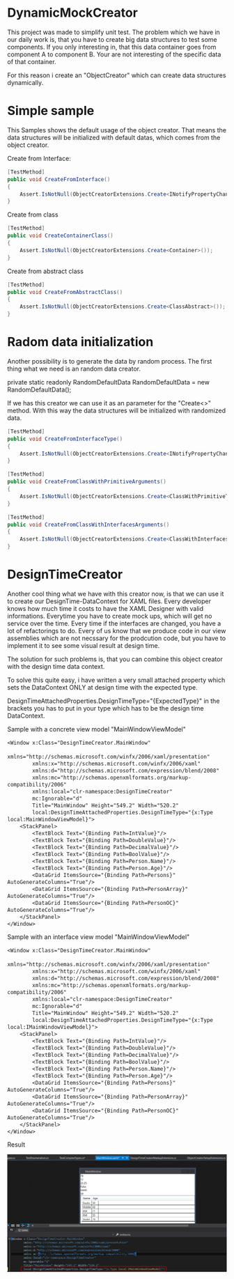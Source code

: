 # DynamicMockCreator

This project was made to simplify unit test. The problem which we have in our daily work is, that you have to create big data structures to test some components. If you only interesting in, that this data container goes from component A to component B. Your are not interesting of the specific data of that container.

For this reason i create an "ObjectCreator" which can create data structures dynamically.

# Simple sample

This Samples shows the default usage of the object creator. That means the data structures will be initialized with default datas, which comes from the object creator.

Create from Interface:


```csharp
[TestMethod]
public void CreateFromInterface()
{
    Assert.IsNotNull(ObjectCreatorExtensions.Create<INotifyPropertyChanged>());
}
```

Create from class

```csharp
[TestMethod]
public void CreateContainerClass()
{
    Assert.IsNotNull(ObjectCreatorExtensions.Create<Container>());
}
```

Create from abstract class

```csharp
[TestMethod]
public void CreateFromAbstractClass()
{
    Assert.IsNotNull(ObjectCreatorExtensions.Create<ClassAbstract>());
}
```

# Radom data initialization

Another possibility is to generate the data by random process.
The first thing what we need is an random data creator.

private static readonly RandomDefaultData RandomDefaultData = new RandomDefaultData();

If we has this creator we can use it as an parameter for the "Create<>" method. With this way
the data structures will be initialized with randomized data.


```csharp
[TestMethod]
public void CreateFromInterfaceType()
{
    Assert.IsNotNull(ObjectCreatorExtensions.Create<INotifyPropertyChanged>(RandomDefaultData));
}
```


```csharp
[TestMethod]
public void CreateFromClassWithPrimitiveArguments()
{
    Assert.IsNotNull(ObjectCreatorExtensions.Create<ClassWithPrimitiveTypes>(RandomDefaultData));
}
```


```csharp
[TestMethod]
public void CreateFromClassWithInterfacesArguments()
{
    Assert.IsNotNull(ObjectCreatorExtensions.Create<ClassWithInterfaces>(RandomDefaultData));
}
```


# DesignTimeCreator

Another cool thing what we have with this creator now, is that we can use it to create our DesignTime-DataContext for XAML files. 
Every developer knows how much time it costs to have the XAML Designer with valid informations. Everytime you have to create mock ups, which will get no service over the time. Every time if the interfaces are changed, you have a lot of refactorings to do. Every of us know that we produce code in our view assemblies which are not necssary for the prodcution code, but you have to implement it to see some visual result at design time.

The solution for such problems is, that you can combine this object creator with the design time data context.


To solve this quite easy, i have written a very small attached property which sets the DataContext ONLY at design time with the expected type.

DesignTimeAttachedProperties.DesignTimeType="{ExpectedType}" in the brackets you has to put in your type which has to be the design time DataContext.

Sample with a concrete view model "MainWindowViewModel"

```xaml
<Window x:Class="DesignTimeCreator.MainWindow"
        xmlns="http://schemas.microsoft.com/winfx/2006/xaml/presentation"
        xmlns:x="http://schemas.microsoft.com/winfx/2006/xaml"
        xmlns:d="http://schemas.microsoft.com/expression/blend/2008"
        xmlns:mc="http://schemas.openxmlformats.org/markup-compatibility/2006"
        xmlns:local="clr-namespace:DesignTimeCreator"
        mc:Ignorable="d"
        Title="MainWindow" Height="549.2" Width="520.2"
        local:DesignTimeAttachedProperties.DesignTimeType="{x:Type local:MainWindowViewModel}">
    <StackPanel>
        <TextBlock Text="{Binding Path=IntValue}"/>
        <TextBlock Text="{Binding Path=DoubleValue}"/>
        <TextBlock Text="{Binding Path=DecimalValue}"/>
        <TextBlock Text="{Binding Path=BoolValue}"/>
        <TextBlock Text="{Binding Path=Person.Name}"/>
        <TextBlock Text="{Binding Path=Person.Age}"/>
        <DataGrid ItemsSource="{Binding Path=Persons}" AutoGenerateColumns="True"/>
        <DataGrid ItemsSource="{Binding Path=PersonArray}" AutoGenerateColumns="True"/>
        <DataGrid ItemsSource="{Binding Path=PersonOC}" AutoGenerateColumns="True"/>
    </StackPanel>
</Window>
```

Sample with an interface view model "MainWindowViewModel"

```xaml
<Window x:Class="DesignTimeCreator.MainWindow"
        xmlns="http://schemas.microsoft.com/winfx/2006/xaml/presentation"
        xmlns:x="http://schemas.microsoft.com/winfx/2006/xaml"
        xmlns:d="http://schemas.microsoft.com/expression/blend/2008"
        xmlns:mc="http://schemas.openxmlformats.org/markup-compatibility/2006"
        xmlns:local="clr-namespace:DesignTimeCreator"
        mc:Ignorable="d"
        Title="MainWindow" Height="549.2" Width="520.2"
        local:DesignTimeAttachedProperties.DesignTimeType="{x:Type local:IMainWindowViewModel}">
    <StackPanel>
        <TextBlock Text="{Binding Path=IntValue}"/>
        <TextBlock Text="{Binding Path=DoubleValue}"/>
        <TextBlock Text="{Binding Path=DecimalValue}"/>
        <TextBlock Text="{Binding Path=BoolValue}"/>
        <TextBlock Text="{Binding Path=Person.Name}"/>
        <TextBlock Text="{Binding Path=Person.Age}"/>
        <DataGrid ItemsSource="{Binding Path=Persons}" AutoGenerateColumns="True"/>
        <DataGrid ItemsSource="{Binding Path=PersonArray}" AutoGenerateColumns="True"/>
        <DataGrid ItemsSource="{Binding Path=PersonOC}" AutoGenerateColumns="True"/>
    </StackPanel>
</Window>
```

Result

![alt tag](https://github.com/RenePeuser/DynamicMockCreator/blob/master/DesignTimeDataResult.png)

